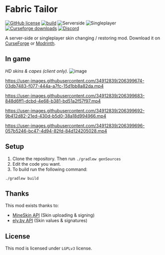 # Fabric Tailor
[![GitHub license](https://img.shields.io/github/license/samolego/FabricTailor)](https://github.com/samolego/FabricTailor/blob/master/LICENSE)
[![build](https://github.com/samolego/FabricTailor/actions/workflows/building.yml/badge.svg)](https://github.com/samolego/FabricTailor/actions/workflows/building.yml)
![Serverside](https://img.shields.io/badge/Working-server--side%20only-blue)
![Singleplayer](https://img.shields.io/badge/Working-singleplayer-darkblue)
[![Curseforge downloads](http://cf.way2muchnoise.eu/full_fabrictailor_downloads.svg)](https://www.curseforge.com/minecraft/mc-mods/fabrictailor)
[![Discord](https://img.shields.io/discord/797713290545332235)](https://discord.gg/9PAesuHFnp)


A server-side or singleplayer skin changing / restoring mod.
Download it on [CurseForge](https://www.curseforge.com/minecraft/mc-mods/fabrictailor)
or [Modrinth](https://modrinth.com/mod/fabrictailor).

## In game

*HD skins & capes (client only).*
![image](https://user-images.githubusercontent.com/34912839/206398951-0d1953fe-e0d3-40ff-9f17-e141c6fde1c2.png)



https://user-images.githubusercontent.com/34912839/206399674-03db7483-f077-444a-a7fc-15d1bb8a82da.mp4



https://user-images.githubusercontent.com/34912839/206399683-848d6ff1-dcbd-4e68-b381-bd51a2f57f97.mp4



https://user-images.githubusercontent.com/34912839/206399692-9b412d82-21ed-430d-b5d0-38a18d994966.mp4



https://user-images.githubusercontent.com/34912839/206399696-057b5246-bc47-4d94-82fd-84d124205028.mp4




## Setup

1. Clone the repository. Then run `./gradlew genSources`
2. Edit the code you want.
3. To build run the following command:

```
./gradlew build
```

## Thanks
This mod exists thanks to:
* [MineSkin API](https://mineskin.org) (Skin uploading & signing)
* [ely.by API](https://ely.by) (Skin values & signatures)

## License

This mod is licensed under `LGPLv3` license.
